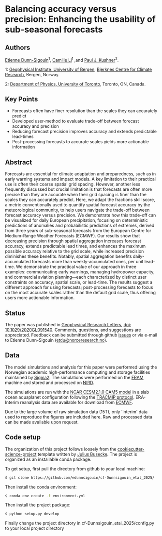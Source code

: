 Balancing accuracy versus precision: Enhancing the usability of sub-seasonal forecasts
============

Authors
--------
[Etienne Dunn-Sigouin](https://sites.google.com/view/etiennedunnsigouin/home)<sup>1</sup>, [Camille Li](https://folk.uib.no/cli061/)<sup>1</sup>
,and [Paul J. Kushner](http://www.pjk.atmosp.physics.utoronto.ca/)<sup>2</sup>.

1: [Geophysical Institute, University of Bergen](https://www.uib.no/en/gfi),
[Bjerknes Centre for Climate Research](https://bjerknes.uib.no/en/frontpage), Bergen, Norway.

2: [Department of Physics, University of Toronto](https://www.physics.utoronto.ca/), Toronto, ON, Canada.

Key Points
----------

  - Forecasts often have finer resolution than the scales they can accurately predict
  - Developed user-method to evaluate trade-off between forecast accuracy and precision 
  - Reducing forecast precision improves accuracy and extends predictable lead-times
  - Post-processing forecasts to accurate scales yields more actionable information
  
Abstract
--------
Forecasts are essential for climate adaptation and preparedness, such as in early warning systems and impact
models. A key limitation to their practical use is often their coarse spatial grid spacing. However, another less
frequently discussed but crucial limitation is that forecasts are often more precise than they are accurate when
their grid spacing is finer than the scales they can accurately predict. Here, we adapt the fractions skill score,
a metric conventionally used to quantify spatial forecast accuracy by the meteorological community, to help
users navigate the trade-off between forecast accuracy versus precision. We demonstrate how this trade-off
can be visualized for daily European precipitation, focusing on deterministic predictions of anomalies and
probabilistic predictions of extremes, derived from three years of sub-seasonal forecasts from the European
Centre for Medium-Range Weather Forecasts (ECMWF). Our results show that decreasing precision through
spatial aggregation increases forecast accuracy, extends predictable lead times, and enhances the maximum
possible accuracy relative to the grid scale, while increased precision diminishes these benefits. Notably, spatial
aggregation benefits daily-accumulated forecasts more than weekly-accumulated ones, per unit lead-time. We
demonstrate the practical value of our approach in three examples: communicating early warnings, managing
hydropower capacity, and commercial aviation planning—each characterized by distinct user constraints on
accuracy, spatial scale, or lead-time. The results suggest a different approach for using forecasts; post-processing
forecasts to focus on the most accurate scales rather than the default grid scale, thus offering users more
actionable information.

Status
----------
The paper was published in [Geophysical Research Letters](https://agupubs.onlinelibrary.wiley.com/journal/19448007), [doi: 10.1029/2020GL091540](https://agupubs.onlinelibrary.wiley.com/doi/10.1029/2020GL091540). Comments, questions, and suggestions are appreciated. Feedback can be submitted through github [issues](https://github.com/edunnsigouin/cf-Dunnsigouin_etal_2025/issues) or via e-mail to Etienne Dunn-Sigouin (etdu@norceresearch.no).

Data 
----
The model simulations and analysis for this paper were performed using the Norwegian academic high-performance computing and storage facilities maintained by [Sigma2](https://www.sigma2.no/metacenter). The simulations were performed on the [FRAM](https://documentation.sigma2.no/hpc_machines/fram.html) machine and stored and processed on [NIRD](https://documentation.sigma2.no/files_storage/nird.html).

The simulations are run with the [NCAR CESM2.1.0 CAM5 model](https://www.cesm.ucar.edu/models/) in a slab ocean aquaplanet configuration following the [TRACMIP protocol](https://agupubs.onlinelibrary.wiley.com/doi/full/10.1002/2016MS000748). ERA-Interim reanalysis data are available for download from [ECMWF](https://www.ecmwf.int/en/forecasts/datasets/reanalysis-datasets/era-interim). 

Due to the large volume of raw simulation data (15T), only 'interim' data used to reproduce the figures are included here. Raw and processed data can be made available upon request.

Code setup
-------------
The organization of this project follows loosely from the [cookiecutter-science-project](https://github.com/jbusecke/cookiecutter-science-project) template written by [Julius Busecke](http://jbusecke.github.io/). The project is organized as an installable conda package.

To get setup, first pull the directory from github to your local machine:

``` bash
$ git clone https://github.com/edunnsigouin/cf-Dunnsigouin_etal_2025/
```

Then install the conda environment:

``` bash
$ conda env create -f environment.yml
```

Then install the project package:

``` bash
$ python setup.py develop
```

Finally change the project directory in cf-Dunnsigouin_etal_2025/config.py to your local project directory